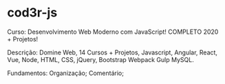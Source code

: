 # cod3r-js

Curso: Desenvolvimento Web Moderno com JavaScript! COMPLETO 2020 + Projetos!

Descrição: Domine Web, 14 Cursos + Projetos, Javascript, Angular, React, Vue, Node, HTML, CSS, jQuery, Bootstrap Webpack Gulp MySQL.

Fundamentos:
Organização;
Comentário;